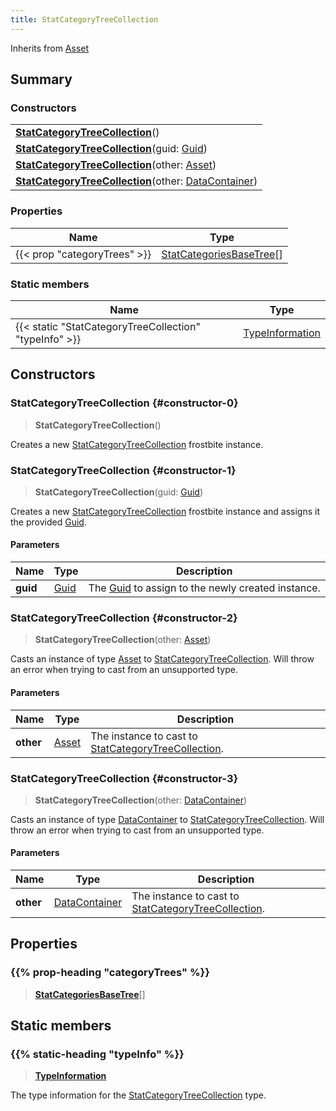 ```yaml
---
title: StatCategoryTreeCollection
---
```


Inherits from [Asset](/vext/ref/fb/asset)

## Summary

### Constructors

|  |
| --- |
| **[StatCategoryTreeCollection](#constructor-0)**() |
| **[StatCategoryTreeCollection](#constructor-1)**(guid: [Guid](/vext/ref/shared/type/guid)) |
| **[StatCategoryTreeCollection](#constructor-2)**(other: [Asset](/vext/ref/fb/asset)) |
| **[StatCategoryTreeCollection](#constructor-3)**(other: [DataContainer](/vext/ref/shared/type/datacontainer)) |

### Properties

| Name | Type |
| ---- | ---- |
| {{< prop "categoryTrees" >}} | [StatCategoriesBaseTree](/vext/ref/fb/statcategoriesbasetree)[] |

### Static members

| Name | Type |
| ---- | ---- |
| {{< static "StatCategoryTreeCollection" "typeInfo" >}} | [TypeInformation](/vext/ref/shared/type/typeinformation) |

## Constructors

### StatCategoryTreeCollection {#constructor-0}

> **StatCategoryTreeCollection**()

Creates a new [StatCategoryTreeCollection](/vext/ref/fb/statcategorytreecollection) frostbite instance.

### StatCategoryTreeCollection {#constructor-1}

> **StatCategoryTreeCollection**(guid: [Guid](/vext/ref/shared/type/guid))

Creates a new [StatCategoryTreeCollection](/vext/ref/fb/statcategorytreecollection) frostbite instance and assigns it the provided [Guid](/vext/ref/shared/type/guid).

#### Parameters

| Name | Type | Description |
| ---- | ---- | ----------- |
| **guid** | [Guid](/vext/ref/shared/type/guid) | The [Guid](/vext/ref/shared/type/guid) to assign to the newly created instance. |

### StatCategoryTreeCollection {#constructor-2}

> **StatCategoryTreeCollection**(other: [Asset](/vext/ref/fb/asset))

Casts an instance of type [Asset](/vext/ref/fb/asset) to [StatCategoryTreeCollection](/vext/ref/fb/statcategorytreecollection). Will throw an error when trying to cast from an unsupported type.

#### Parameters

| Name | Type | Description |
| ---- | ---- | ----------- |
| **other** | [Asset](/vext/ref/fb/asset) | The instance to cast to [StatCategoryTreeCollection](/vext/ref/fb/statcategorytreecollection). |

### StatCategoryTreeCollection {#constructor-3}

> **StatCategoryTreeCollection**(other: [DataContainer](/vext/ref/shared/type/datacontainer))

Casts an instance of type [DataContainer](/vext/ref/shared/type/datacontainer) to [StatCategoryTreeCollection](/vext/ref/fb/statcategorytreecollection). Will throw an error when trying to cast from an unsupported type.

#### Parameters

| Name | Type | Description |
| ---- | ---- | ----------- |
| **other** | [DataContainer](/vext/ref/shared/type/datacontainer) | The instance to cast to [StatCategoryTreeCollection](/vext/ref/fb/statcategorytreecollection). |

## Properties

### {{% prop-heading "categoryTrees" %}}

> **[StatCategoriesBaseTree](/vext/ref/fb/statcategoriesbasetree)**[]

## Static members

### {{% static-heading "typeInfo" %}}

> **[TypeInformation](/vext/ref/shared/type/typeinformation)**

The type information for the [StatCategoryTreeCollection](/vext/ref/fb/statcategorytreecollection) type.

